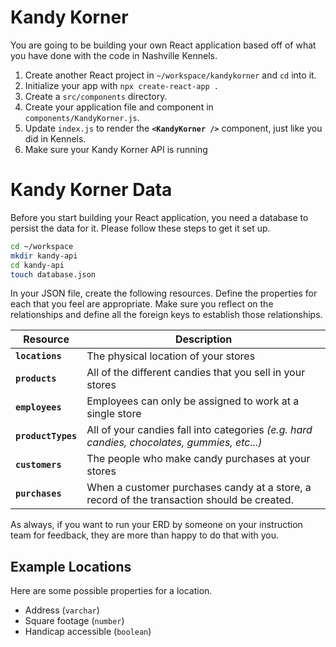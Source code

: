 # Kandy Korner

You are going to be building your own React application based off of what you have done with the code in Nashville Kennels.

1. Create another React project in `~/workspace/kandykorner` and `cd` into it.
1. Initialize your app with `npx create-react-app .`
1. Create a `src/components` directory.
1. Create your application file and component in `components/KandyKorner.js`.
1. Update `index.js` to render the **`<KandyKorner />`** component, just like you did in Kennels.
1. Make sure your Kandy Korner API is running


# Kandy Korner Data

Before you start building your React application, you need a database to persist the data for it. Please follow these steps to get it set up.

```sh
cd ~/workspace
mkdir kandy-api
cd kandy-api
touch database.json
```

In your JSON file, create the following resources. Define the properties for each that you feel are appropriate. Make sure you reflect on the relationships and define all the foreign keys to establish those relationships.

| Resource | Description |
| -- | -- |
|**`locations`** | The physical location of your stores |
|**`products`** | All of the different candies that you sell in your stores |
|**`employees`** | Employees can only be assigned to work at a single store |
|**`productTypes`** | All of your candies fall into categories _(e.g. hard candies, chocolates, gummies, etc...)_ |
|**`customers`** | The people who make candy purchases at your stores |
|**`purchases`** | When a customer purchases candy at a store, a record of the transaction should be created. |

As always, if you want to run your ERD by someone on your instruction team for feedback, they are more than happy to do that with you.

## Example Locations

Here are some possible properties for a location.

* Address (`varchar`)
* Square footage (`number`)
* Handicap accessible (`boolean`)

